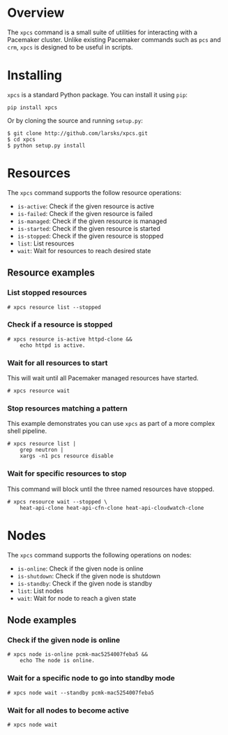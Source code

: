 # Overview

The `xpcs` command is a small suite of utilities for interacting with
a Pacemaker cluster.  Unlike existing Pacemaker commands such as `pcs`
and `crm`, `xpcs` is designed to be useful in scripts.

# Installing

`xpcs` is a standard Python package.  You can install it using `pip`:

    pip install xpcs

Or by cloning the source and running `setup.py`:

    $ git clone http://github.com/larsks/xpcs.git
    $ cd xpcs
    $ python setup.py install

# Resources

The `xpcs` command supports the follow resource operations:

- `is-active`:   Check if the given resource is active
- `is-failed`:   Check if the given resource is failed
- `is-managed`:  Check if the given resource is managed
- `is-started`:  Check if the given resource is started
- `is-stopped`:  Check if the given resource is stopped
- `list`:        List resources
- `wait`:        Wait for resources to reach desired state

## Resource examples

### List stopped resources

    # xpcs resource list --stopped

### Check if a resource is stopped

    # xpcs resource is-active httpd-clone &&
        echo httpd is active.

### Wait for all resources to start

This will wait until all Pacemaker managed resources have started.

    # xpcs resource wait

### Stop resources matching a pattern

This example demonstrates you can use `xpcs` as part of a more complex
shell pipeline.

    # xpcs resource list |
        grep neutron |
        xargs -n1 pcs resource disable
    
### Wait for specific resources to stop

This command will block until the three named resources have stopped.

    # xpcs resource wait --stopped \
        heat-api-clone heat-api-cfn-clone heat-api-cloudwatch-clone

# Nodes

The `xpcs` command supports the following operations on nodes:

- `is-online`:    Check if the given node is online
- `is-shutdown`:  Check if the given node is shutdown
- `is-standby`:   Check if the given node is standby
- `list`:         List nodes
- `wait`:         Wait for node to reach a given state

## Node examples

### Check if the given node is online

    # xpcs node is-online pcmk-mac5254007feba5 &&
        echo The node is online.

### Wait for a specific node to go into standby mode

    # xpcs node wait --standby pcmk-mac5254007feba5

### Wait for all nodes to become active

    # xpcs node wait
